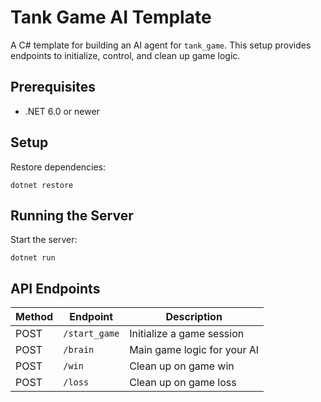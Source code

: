 # Tank Game AI Template

A C# template for building an AI agent for `tank_game`. This setup provides endpoints to initialize, control, and clean up game logic.

## Prerequisites

- .NET 6.0 or newer

## Setup

Restore dependencies:
```
dotnet restore
```

## Running the Server

Start the server:
```
dotnet run
```

## API Endpoints

| Method | Endpoint      | Description                  |
|--------|---------------|------------------------------|
| POST   | `/start_game` | Initialize a game session    |
| POST   | `/brain`      | Main game logic for your AI  |
| POST   | `/win`        | Clean up on game win         |
| POST   | `/loss`       | Clean up on game loss        |
